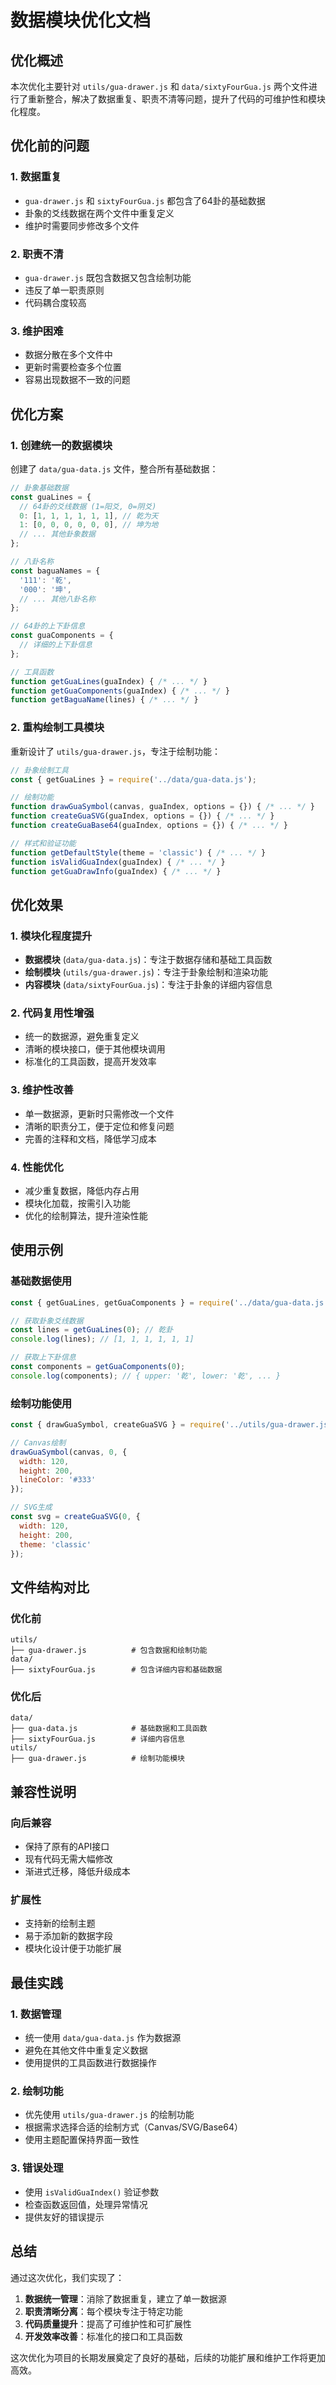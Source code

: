 # 数据模块优化文档

## 优化概述

本次优化主要针对 `utils/gua-drawer.js` 和 `data/sixtyFourGua.js` 两个文件进行了重新整合，解决了数据重复、职责不清等问题，提升了代码的可维护性和模块化程度。

## 优化前的问题

### 1. 数据重复
- `gua-drawer.js` 和 `sixtyFourGua.js` 都包含了64卦的基础数据
- 卦象的爻线数据在两个文件中重复定义
- 维护时需要同步修改多个文件

### 2. 职责不清
- `gua-drawer.js` 既包含数据又包含绘制功能
- 违反了单一职责原则
- 代码耦合度较高

### 3. 维护困难
- 数据分散在多个文件中
- 更新时需要检查多个位置
- 容易出现数据不一致的问题

## 优化方案

### 1. 创建统一的数据模块

创建了 `data/gua-data.js` 文件，整合所有基础数据：

```javascript
// 卦象基础数据
const guaLines = {
  // 64卦的爻线数据 (1=阳爻, 0=阴爻)
  0: [1, 1, 1, 1, 1, 1], // 乾为天
  1: [0, 0, 0, 0, 0, 0], // 坤为地
  // ... 其他卦象数据
};

// 八卦名称
const baguaNames = {
  '111': '乾',
  '000': '坤',
  // ... 其他八卦名称
};

// 64卦的上下卦信息
const guaComponents = {
  // 详细的上下卦信息
};

// 工具函数
function getGuaLines(guaIndex) { /* ... */ }
function getGuaComponents(guaIndex) { /* ... */ }
function getBaguaName(lines) { /* ... */ }
```

### 2. 重构绘制工具模块

重新设计了 `utils/gua-drawer.js`，专注于绘制功能：

```javascript
// 卦象绘制工具
const { getGuaLines } = require('../data/gua-data.js');

// 绘制功能
function drawGuaSymbol(canvas, guaIndex, options = {}) { /* ... */ }
function createGuaSVG(guaIndex, options = {}) { /* ... */ }
function createGuaBase64(guaIndex, options = {}) { /* ... */ }

// 样式和验证功能
function getDefaultStyle(theme = 'classic') { /* ... */ }
function isValidGuaIndex(guaIndex) { /* ... */ }
function getGuaDrawInfo(guaIndex) { /* ... */ }
```

## 优化效果

### 1. 模块化程度提升
- **数据模块** (`data/gua-data.js`)：专注于数据存储和基础工具函数
- **绘制模块** (`utils/gua-drawer.js`)：专注于卦象绘制和渲染功能
- **内容模块** (`data/sixtyFourGua.js`)：专注于卦象的详细内容信息

### 2. 代码复用性增强
- 统一的数据源，避免重复定义
- 清晰的模块接口，便于其他模块调用
- 标准化的工具函数，提高开发效率

### 3. 维护性改善
- 单一数据源，更新时只需修改一个文件
- 清晰的职责分工，便于定位和修复问题
- 完善的注释和文档，降低学习成本

### 4. 性能优化
- 减少重复数据，降低内存占用
- 模块化加载，按需引入功能
- 优化的绘制算法，提升渲染性能

## 使用示例

### 基础数据使用
```javascript
const { getGuaLines, getGuaComponents } = require('../data/gua-data.js');

// 获取卦象爻线数据
const lines = getGuaLines(0); // 乾卦
console.log(lines); // [1, 1, 1, 1, 1, 1]

// 获取上下卦信息
const components = getGuaComponents(0);
console.log(components); // { upper: '乾', lower: '乾', ... }
```

### 绘制功能使用
```javascript
const { drawGuaSymbol, createGuaSVG } = require('../utils/gua-drawer.js');

// Canvas绘制
drawGuaSymbol(canvas, 0, {
  width: 120,
  height: 200,
  lineColor: '#333'
});

// SVG生成
const svg = createGuaSVG(0, {
  width: 120,
  height: 200,
  theme: 'classic'
});
```

## 文件结构对比

### 优化前
```
utils/
├── gua-drawer.js          # 包含数据和绘制功能
data/
├── sixtyFourGua.js        # 包含详细内容和基础数据
```

### 优化后
```
data/
├── gua-data.js            # 基础数据和工具函数
├── sixtyFourGua.js        # 详细内容信息
utils/
├── gua-drawer.js          # 绘制功能模块
```

## 兼容性说明

### 向后兼容
- 保持了原有的API接口
- 现有代码无需大幅修改
- 渐进式迁移，降低升级成本

### 扩展性
- 支持新的绘制主题
- 易于添加新的数据字段
- 模块化设计便于功能扩展

## 最佳实践

### 1. 数据管理
- 统一使用 `data/gua-data.js` 作为数据源
- 避免在其他文件中重复定义数据
- 使用提供的工具函数进行数据操作

### 2. 绘制功能
- 优先使用 `utils/gua-drawer.js` 的绘制功能
- 根据需求选择合适的绘制方式（Canvas/SVG/Base64）
- 使用主题配置保持界面一致性

### 3. 错误处理
- 使用 `isValidGuaIndex()` 验证参数
- 检查函数返回值，处理异常情况
- 提供友好的错误提示

## 总结

通过这次优化，我们实现了：

1. **数据统一管理**：消除了数据重复，建立了单一数据源
2. **职责清晰分离**：每个模块专注于特定功能
3. **代码质量提升**：提高了可维护性和可扩展性
4. **开发效率改善**：标准化的接口和工具函数

这次优化为项目的长期发展奠定了良好的基础，后续的功能扩展和维护工作将更加高效。 